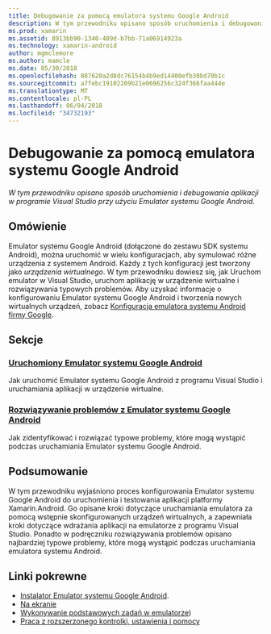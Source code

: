 ```yaml
---
title: Debugowanie za pomocą emulatora systemu Google Android
description: W tym przewodniku opisano sposób uruchomienia i debugowania aplikacji w programie Visual Studio przy użyciu Emulator systemu Google Android.
ms.prod: xamarin
ms.assetid: 8913bb90-1340-409d-b7bb-71a06914923a
ms.technology: xamarin-android
author: mgmclemore
ms.author: mamcle
ms.date: 05/30/2018
ms.openlocfilehash: 887620a2d8dc76154b4b9ed14400efb30bd70b1c
ms.sourcegitcommit: a7febc19102209b21e0696256c324f366faa444e
ms.translationtype: MT
ms.contentlocale: pl-PL
ms.lasthandoff: 06/04/2018
ms.locfileid: "34732193"
---
```

# <a name="debugging-with-the-google-android-emulator"></a>Debugowanie za pomocą emulatora systemu Google Android

_W tym przewodniku opisano sposób uruchomienia i debugowania aplikacji w programie Visual Studio przy użyciu Emulator systemu Google Android._


## <a name="overview"></a>Omówienie

Emulator systemu Google Android (dołączone do zestawu SDK systemu Android), można uruchomić w wielu konfiguracjach, aby symulować różne urządzenia z systemem Android.
Każdy z tych konfiguracji jest tworzony jako _urządzenia wirtualnego_. W tym przewodniku dowiesz się, jak Uruchom emulator w Visual Studio, uruchom aplikację w urządzenie wirtualne i rozwiązywania typowych problemów. Aby uzyskać informacje o konfigurowaniu Emulator systemu Google Android i tworzenia nowych wirtualnych urządzeń, zobacz [Konfiguracja emulatora systemu Android firmy Google](~/android/get-started/installation/android-emulator/index.md).


## <a name="sections"></a>Sekcje

### <a name="running-the-google-android-emulatorandroiddeploy-testdebuggingandroid-sdk-emulatorrunning-the-emulatormd"></a>[Uruchomiony Emulator systemu Google Android](~/android/deploy-test/debugging/android-sdk-emulator/running-the-emulator.md)

Jak uruchomić Emulator systemu Google Android z programu Visual Studio i uruchamiania aplikacji w urządzenie wirtualne.


### <a name="google-android-emulator-troubleshootingandroiddeploy-testdebuggingandroid-sdk-emulatortroubleshootingmd"></a>[Rozwiązywanie problemów z Emulator systemu Google Android](~/android/deploy-test/debugging/android-sdk-emulator/troubleshooting.md)

Jak zidentyfikować i rozwiązać typowe problemy, które mogą wystąpić podczas uruchamiania Emulator systemu Google Android.


## <a name="summary"></a>Podsumowanie

W tym przewodniku wyjaśniono proces konfigurowania Emulator systemu Google Android do uruchomienia i testowania aplikacji platformy Xamarin.Android. Go opisane kroki dotyczące uruchamiania emulatora za pomocą wstępnie skonfigurowanych urządzeń wirtualnych, a zapewniała kroki dotyczące wdrażania aplikacji na emulatorze z programu Visual Studio. Ponadto w podręczniku rozwiązywania problemów opisano najbardziej typowe problemy, które mogą wystąpić podczas uruchamiania emulatora systemu Android.


## <a name="related-links"></a>Linki pokrewne

- [Instalator Emulator systemu Google Android](~/android/get-started/installation/android-emulator/index.md).
- [Na ekranie](https://developer.android.com/studio/run/emulator.html#navigate)
- [Wykonywanie podstawowych zadań w emulatorze](https://developer.android.com/studio/run/emulator.html#tasks))
- [Praca z rozszerzonego kontrolki, ustawienia i pomocy](https://developer.android.com/studio/run/emulator.html#extended)

